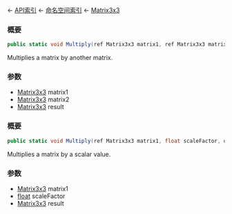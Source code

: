← [API索引](Api-Index) ← [命名空间索引](Namespace-Index) ← [Matrix3x3](VRageMath.Matrix3x3)

### 概要

```csharp
public static void Multiply(ref Matrix3x3 matrix1, ref Matrix3x3 matrix2, out Matrix3x3 result)
```

Multiplies a matrix by another matrix.

### 参数

* [Matrix3x3](VRageMath.Matrix3x3) matrix1
* [Matrix3x3](VRageMath.Matrix3x3) matrix2
* [Matrix3x3](VRageMath.Matrix3x3) result
### 概要

```csharp
public static void Multiply(ref Matrix3x3 matrix1, float scaleFactor, out Matrix3x3 result)
```

Multiplies a matrix by a scalar value.

### 参数

* [Matrix3x3](VRageMath.Matrix3x3) matrix1
* [float](https://docs.microsoft.com/en-us/dotnet/api/System.Single?view=netframework-4.6) scaleFactor
* [Matrix3x3](VRageMath.Matrix3x3) result
